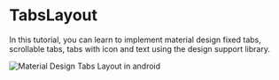 # TabsLayout
In this tutorial, you can learn to implement material design fixed tabs, scrollable tabs, tabs with icon and text using the design support library.

![Material Design Tabs Layout in android](http://www.startingandroid.com/wp-content/uploads/2016/02/tabs_layout-765x400.png)
